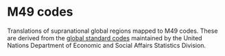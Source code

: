 # M49 codes

Translations of supranational global regions mapped to M49 codes. These are derived from
the [global standard codes](https://unstats.un.org/unsd/methodology/m49/) maintained
by the United Nations Department of Economic and Social Affairs Statistics Division.
